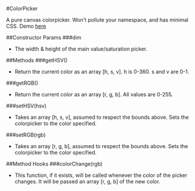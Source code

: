 #ColorPicker

A pure canvas colorpicker. Won't pollute your namespace, and has minimal CSS. Demo [here](http://novorobo.com/programming/javascript/utilities/color-picker.html)

##Constructor Params
###dim
- The width & height of the main value/saturation picker.

##Methods
###getHSV()
- Return the current color as an array [h, s, v]. h is 0-360. s and v are  0-1.

###getRGB()
- Return the current color as an array [r, g, b]. All values are 0-255.

###setHSV(hsv)
- Takes an array [h, s, v], assumed to respect the bounds above. Sets the colorpicker to the color specified.

###setRGB(rgb)
- Takes an array [r, g, b], assumed to respect the bounds above. Sets the colorpicker to the color specified.

##Method Hooks
###colorChange(rgb)
- This function, if it exists, will be called whenever the color of the picker changes. It will be passed an array [r, g, b] of the new color.
